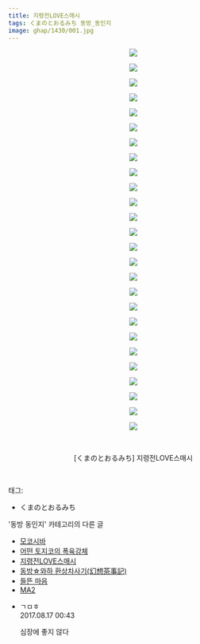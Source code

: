 ```yaml
---
title: 지령전LOVE스매시
tags: くまのとおるみち 동방_동인지
image: ghap/1430/001.jpg
---
```

<div class="article">
<p style="text-align: center; clear: none; float: none;"><img src="{{ site.nasurl }}/ghap/1430/001.jpg"/></p>
<p style="text-align: center; clear: none; float: none;"><img src="{{ site.nasurl }}/ghap/1430/002.jpg"/></p>
<p style="text-align: center; clear: none; float: none;"><img src="{{ site.nasurl }}/ghap/1430/003.jpg"/></p>
<p style="text-align: center; clear: none; float: none;"><img src="{{ site.nasurl }}/ghap/1430/004.jpg"/></p>
<p style="text-align: center; clear: none; float: none;"><img src="{{ site.nasurl }}/ghap/1430/005.jpg"/></p>
<p style="text-align: center; clear: none; float: none;"><img src="{{ site.nasurl }}/ghap/1430/006.jpg"/></p>
<p style="text-align: center; clear: none; float: none;"><img src="{{ site.nasurl }}/ghap/1430/007.jpg"/></p>
<p style="text-align: center; clear: none; float: none;"><img src="{{ site.nasurl }}/ghap/1430/008.jpg"/></p>
<p style="text-align: center; clear: none; float: none;"><img src="{{ site.nasurl }}/ghap/1430/009.jpg"/></p>
<p style="text-align: center; clear: none; float: none;"><img src="{{ site.nasurl }}/ghap/1430/010.jpg"/></p>
<p style="text-align: center; clear: none; float: none;"><img src="{{ site.nasurl }}/ghap/1430/011.jpg"/></p>
<p style="text-align: center; clear: none; float: none;"><img src="{{ site.nasurl }}/ghap/1430/012.jpg"/></p>
<p style="text-align: center; clear: none; float: none;"><img src="{{ site.nasurl }}/ghap/1430/013.jpg"/></p>
<p style="text-align: center; clear: none; float: none;"><img src="{{ site.nasurl }}/ghap/1430/014.jpg"/></p>
<p style="text-align: center; clear: none; float: none;"><img src="{{ site.nasurl }}/ghap/1430/015.jpg"/></p>
<p style="text-align: center; clear: none; float: none;"><img src="{{ site.nasurl }}/ghap/1430/016.jpg"/></p>
<p style="text-align: center; clear: none; float: none;"><img src="{{ site.nasurl }}/ghap/1430/017.jpg"/></p>
<p style="text-align: center; clear: none; float: none;"><img src="{{ site.nasurl }}/ghap/1430/018.jpg"/></p>
<p style="text-align: center; clear: none; float: none;"><img src="{{ site.nasurl }}/ghap/1430/019.jpg"/></p>
<p style="text-align: center; clear: none; float: none;"><img src="{{ site.nasurl }}/ghap/1430/020.jpg"/></p>
<p style="text-align: center; clear: none; float: none;"><img src="{{ site.nasurl }}/ghap/1430/021.jpg"/></p>
<p style="text-align: center; clear: none; float: none;"><img src="{{ site.nasurl }}/ghap/1430/022.jpg"/></p>
<p style="text-align: center; clear: none; float: none;"><img src="{{ site.nasurl }}/ghap/1430/023.jpg"/></p>
<p style="text-align: center; clear: none; float: none;"><img src="{{ site.nasurl }}/ghap/1430/024.jpg"/></p>
<p style="text-align: center; clear: none; float: none;"><img src="{{ site.nasurl }}/ghap/1430/025.jpg"/></p>
<p style="text-align: center; clear: none; float: none;"><img src="{{ site.nasurl }}/ghap/1430/026.jpg"/></p>
<p style="text-align: center; clear: none; float: none;"><br/></p>
<p style="text-align: center; clear: none; float: none;">[くまのとおるみち] 지령전LOVE스매시</p>
<p><br/></p>
</div><div class="tagTrail">
<p>태그: </p>
<ul>
<li>くまのとおるみち</li>
</ul>
</div><div class="another">
<p>'동방 동인지' 카테고리의 다른 글</p>
<ul>
<li><a href="/2016-08-08-ghap_1432">모코시바</a></li>
<li><a href="/2016-08-08-ghap_1431">어떤 토지코의 폭육강체</a></li>
<li><a href="/2016-08-08-ghap_1430">지령전LOVE스매시</a></li>
<li><a href="/2016-08-08-ghap_1428">동방☆와하 환상차사기(幻想茶事記)</a></li>
<li><a href="/2016-08-08-ghap_1427">들뜬 마음</a></li>
<li><a href="/2016-08-08-ghap_1426">MA2</a></li>
</ul>
</div><div class="cb_module cb_fluid">
<div class="cb_wrt cb_profile">
<div class="comment">
<ul>
<li class="cb_thumb_off" id="comment15061394">
<div class="cb_comment_area">
<div class="cb_info_area">
<div class="cb_section">
<span class="cb_nick_name">ㄱㅁㅎ</span>
</div>
<div class="cb_section">
<span class="cb_date">2017.08.17 00:43 </span>
</div>
</div>
<div class="cb_dsc_comment">
<p class="cb_dsc">
											심장에 좋지 않다
										</p>
</div>
</div></li>
</ul>
</div>
</div><!-- commentList close -->
</div>
